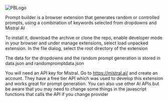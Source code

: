 
![PBLogo](https://github.com/user-attachments/assets/17892e55-5bb1-4b5e-9f98-4d87dc703539)

Prompt builder is a browser extension that generates random or controlled prompts, using a combination of keywords selected from dropdowns and Mistral AI

To install it, download the archive or clone the repo, enable developer mode in your browser and under manage extensions, select load unpacked extension. In the file dialog, select the root directory of the extension

The data for the dropdowns and the random prompt generation is stored in data.json and randompromptdata.json

You will need an API key for Mistral. Go to https://mistral.ai/ and create an account. They have a free tier API which was used to develop this extension and works great for prompt generation. You can also use other AI APIs but be aware that you may need to change some things in the javascript functions that calls the API if you change provider
